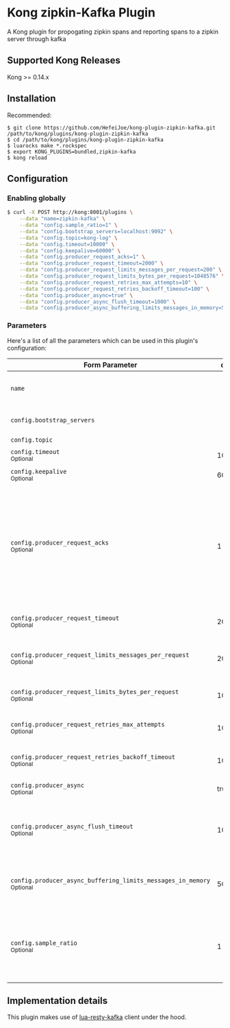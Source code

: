 
# Kong zipkin-Kafka Plugin

A Kong plugin for propogating zipkin spans and reporting spans to a zipkin server through kafka

## Supported Kong Releases
Kong >= 0.14.x 

## Installation
Recommended:

```
$ git clone https://github.com/HefeiJoe/kong-plugin-zipkin-kafka.git /path/to/kong/plugins/kong-plugin-zipkin-kafka
$ cd /path/to/kong/plugins/kong-plugin-zipkin-kafka
$ luarocks make *.rockspec
$ export KONG_PLUGINS=bundled,zipkin-kafka
$ kong reload
```

## Configuration

### Enabling globally

```bash
$ curl -X POST http://kong:8001/plugins \
    --data "name=zipkin-kafka" \
    --data "config.sample_ratio=1" \
    --data "config.bootstrap_servers=localhost:9092" \
    --data "config.topic=kong-log" \
    --data "config.timeout=10000" \
    --data "config.keepalive=60000" \
    --data "config.producer_request_acks=1" \
    --data "config.producer_request_timeout=2000" \
    --data "config.producer_request_limits_messages_per_request=200" \
    --data "config.producer_request_limits_bytes_per_request=1048576" \
    --data "config.producer_request_retries_max_attempts=10" \
    --data "config.producer_request_retries_backoff_timeout=100" \
    --data "config.producer_async=true" \
    --data "config.producer_async_flush_timeout=1000" \
    --data "config.producer_async_buffering_limits_messages_in_memory=50000"
```

### Parameters

Here's a list of all the parameters which can be used in this plugin's configuration:

| Form Parameter | default | description |
| --- 						| --- | --- |
| `name` 					                        |       | The name of the plugin to use, in this case `kafka-log` |
| `config.bootstrap_servers` 	                    |       | List of bootstrap brokers in `host:port` format |
| `config.topic` 			                        |       | Topic to publish to |
| `config.timeout`   <br /> <small>Optional</small> | 10000 | Socket timeout in millis |
| `config.keepalive` <br /> <small>Optional</small> | 60000 | Keepalive timeout in millis |
| `config.producer_request_acks` <br /> <small>Optional</small>                              | 1       | The number of acknowledgments the producer requires the leader to have received before considering a request complete. Allowed values: 0 for no acknowledgments, 1 for only the leader and -1 for the full ISR |
| `config.producer_request_timeout` <br /> <small>Optional</small>                           | 2000    | Time to wait for a Produce response in millis |
| `config.producer_request_limits_messages_per_request` <br /> <small>Optional</small>       | 200     | Maximum number of messages to include into a single Produce request |
| `config.producer_request_limits_bytes_per_request` <br /> <small>Optional</small> 	     | 1048576 | Maximum size of a Produce request in bytes |
| `config.producer_request_retries_max_attempts` <br /> <small>Optional</small> 	         | 10      | Maximum number of retry attempts per single Produce request |
| `config.producer_request_retries_backoff_timeout` <br /> <small>Optional</small>	     	 | 100     | Backoff interval between retry attempts in millis |
| `config.producer_async` <br /> <small>Optional</small>                                     | true    | Flag to enable asynchronous mode |
| `config.producer_async_flush_timeout` <br /> <small>Optional</small>                       | 1000    | Maximum time interval in millis between buffer flushes in in asynchronous mode | 
| `config.producer_async_buffering_limits_messages_in_memory` <br /> <small>Optional</small> | 50000   | Maximum number of messages that can be buffered in memory in asynchronous mode |
| `config.sample_ratio` <br /> <small>Optional</small> | 1   | How often to sample requests that do not contain trace ids. Set to 0 to turn sampling off, or to 1 to sample all requests. |

## Implementation details

This plugin makes use of [lua-resty-kafka](https://github.com/doujiang24/lua-resty-kafka) client under the hood.   


